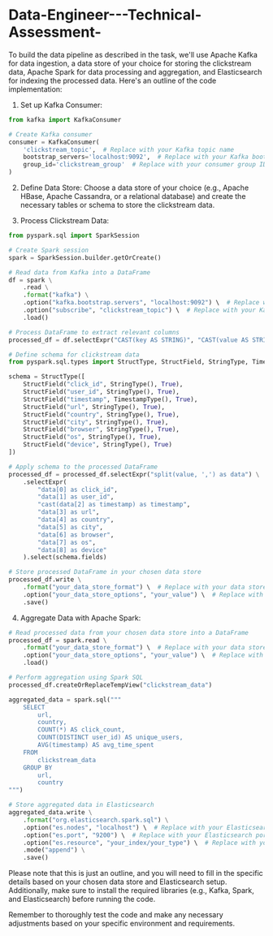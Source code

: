# Data-Engineer---Technical-Assessment-
To build the data pipeline as described in the task, we'll use Apache Kafka for data ingestion, a data store of your choice for storing the clickstream data, Apache Spark for data processing and aggregation, and Elasticsearch for indexing the processed data. Here's an outline of the code implementation:

1. Set up Kafka Consumer:
```python
from kafka import KafkaConsumer

# Create Kafka consumer
consumer = KafkaConsumer(
    'clickstream_topic',  # Replace with your Kafka topic name
    bootstrap_servers='localhost:9092',  # Replace with your Kafka bootstrap servers
    group_id='clickstream_group'  # Replace with your consumer group ID
)
```

2. Define Data Store:
Choose a data store of your choice (e.g., Apache HBase, Apache Cassandra, or a relational database) and create the necessary tables or schema to store the clickstream data. 

3. Process Clickstream Data:
```python
from pyspark.sql import SparkSession

# Create Spark session
spark = SparkSession.builder.getOrCreate()

# Read data from Kafka into a DataFrame
df = spark \
    .read \
    .format("kafka") \
    .option("kafka.bootstrap.servers", "localhost:9092") \  # Replace with your Kafka bootstrap servers
    .option("subscribe", "clickstream_topic") \  # Replace with your Kafka topic name
    .load()

# Process DataFrame to extract relevant columns
processed_df = df.selectExpr("CAST(key AS STRING)", "CAST(value AS STRING)")

# Define schema for clickstream data
from pyspark.sql.types import StructType, StructField, StringType, TimestampType

schema = StructType([
    StructField("click_id", StringType(), True),
    StructField("user_id", StringType(), True),
    StructField("timestamp", TimestampType(), True),
    StructField("url", StringType(), True),
    StructField("country", StringType(), True),
    StructField("city", StringType(), True),
    StructField("browser", StringType(), True),
    StructField("os", StringType(), True),
    StructField("device", StringType(), True)
])

# Apply schema to the processed DataFrame
processed_df = processed_df.selectExpr("split(value, ',') as data") \
    .selectExpr(
        "data[0] as click_id",
        "data[1] as user_id",
        "cast(data[2] as timestamp) as timestamp",
        "data[3] as url",
        "data[4] as country",
        "data[5] as city",
        "data[6] as browser",
        "data[7] as os",
        "data[8] as device"
    ).select(schema.fields)

# Store processed DataFrame in your chosen data store
processed_df.write \
    .format("your_data_store_format") \  # Replace with your data store format (e.g., hbase, cassandra, jdbc)
    .option("your_data_store_options", "your_value") \  # Replace with your data store options
    .save()
```

4. Aggregate Data with Apache Spark:
```python
# Read processed data from your chosen data store into a DataFrame
processed_df = spark.read \
    .format("your_data_store_format") \  # Replace with your data store format (e.g., hbase, cassandra, jdbc)
    .option("your_data_store_options", "your_value") \  # Replace with your data store options
    .load()

# Perform aggregation using Spark SQL
processed_df.createOrReplaceTempView("clickstream_data")

aggregated_data = spark.sql("""
    SELECT
        url,
        country,
        COUNT(*) AS click_count,
        COUNT(DISTINCT user_id) AS unique_users,
        AVG(timestamp) AS avg_time_spent
    FROM
        clickstream_data
    GROUP BY
        url,
        country
""")

# Store aggregated data in Elasticsearch
aggregated_data.write \
    .format("org.elasticsearch.spark.sql") \
    .option("es.nodes", "localhost") \  # Replace with your Elasticsearch nodes
    .option("es.port", "9200") \  # Replace with your Elasticsearch port
    .option("es.resource", "your_index/your_type") \  # Replace with your Elasticsearch index and type
    .mode("append") \
    .save()
```

Please note that this is just an outline, and you will need to fill in the specific details based on your chosen data store and Elasticsearch setup. Additionally, make sure to install the required libraries (e.g., Kafka, Spark, and Elasticsearch) before running the code.

Remember to thoroughly test the code and make any necessary adjustments based on your specific environment and requirements.

